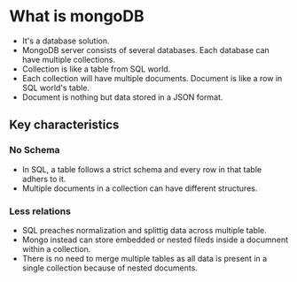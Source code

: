 # What is mongoDB

- It's a database solution.
- MongoDB server consists of several databases. Each database can have multiple collections.
- Collection is like a table from SQL world.
- Each collection will have multiple documents. Document is like a row in SQL world's table.
- Document is nothing but data stored in a JSON format.


## Key characteristics


### No Schema

- In SQL, a table follows a strict schema and every row in that table adhers to it.
- Multiple documents in a collection can have different structures.


### Less relations

- SQL preaches normalization and splittig data across multiple table.
- Mongo instead can store embedded or nested fileds inside a documnent within a collection.
- There is no need to merge multiple tables as all data is present in a single collection because of nested documents.
